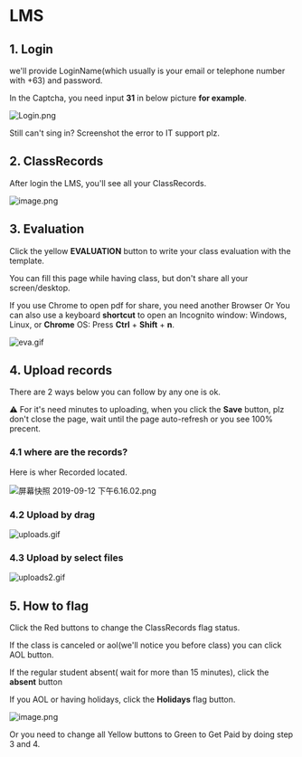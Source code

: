 # LMS

## 1. Login

we'll provide LoginName(which usually is your email or telephone number with +63) and password.

In the Captcha, you need input **31** in below picture **for example**.

![Login.png](https://i.loli.net/2019/10/22/fNUQWbZ4TcsP7Yj.png)

Still can't sing in? Screenshot the error to IT support plz.

## 2. ClassRecords

After login the LMS,  you'll see all your ClassRecords.

![image.png](https://i.loli.net/2019/09/13/N6bnizvE4lBFU5c.png)



## 3. Evaluation

Click the yellow **EVALUATION** button to write your class evaluation with the template.

You can fill this page while having class, but don't share all your screen/desktop.

If you use Chrome to open pdf for share, you need another Browser Or You can also use a keyboard **shortcut** to open an Incognito window: Windows, Linux, or **Chrome** OS: Press **Ctrl** + **Shift** + **n**. 

![eva.gif](https://i.loli.net/2019/09/13/eE62naT8qVUZIjp.gif)





## 4. Upload records

There are 2 ways below you can follow by any one is ok. 

⚠️ For it's need minutes to uploading, when you click the **Save** button, plz don't close the page,  wait until the page auto-refresh or you see 100% precent. 



### 4.1 where are the records?

Here is wher Recorded located.

![屏幕快照 2019-09-12 下午6.16.02.png](https://i.loli.net/2019/09/12/CfKnBeXYQO9jTqv.png)


### 4.2 Upload by drag

![uploads.gif](https://i.loli.net/2019/09/13/bgD8iF5EzRSGPUt.gif)





### 4.3 Upload by select files

![uploads2.gif](https://i.loli.net/2019/09/13/2iw9LKfu3VRs8gJ.gif)



## 5. How to flag

Click the Red buttons to change the ClassRecords flag status. 

If the class is canceled or aol(we'll notice you before class) you can click AOL button.

If  the regular student absent( wait for more than 15 minutes), click the **absent** button

If you AOL or having holidays,  click the **Holidays** flag button.

![image.png](https://i.loli.net/2019/09/13/N6bnizvE4lBFU5c.png)

Or you need to change all Yellow buttons to Green to Get Paid by doing step 3 and 4.